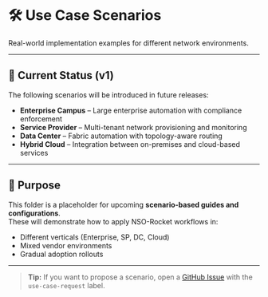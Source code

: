# 🛠️ Use Case Scenarios

Real-world implementation examples for different network environments.

---

## 📂 Current Status (v1)
The following scenarios will be introduced in future releases:
- **Enterprise Campus** – Large enterprise automation with compliance enforcement
- **Service Provider** – Multi-tenant network provisioning and monitoring
- **Data Center** – Fabric automation with topology-aware routing
- **Hybrid Cloud** – Integration between on-premises and cloud-based services

---

## 📌 Purpose
This folder is a placeholder for upcoming **scenario-based guides and configurations**.  
These will demonstrate how to apply NSO-Rocket workflows in:
- Different verticals (Enterprise, SP, DC, Cloud)
- Mixed vendor environments
- Gradual adoption rollouts

---

> **Tip:** If you want to propose a scenario, open a [GitHub Issue](../../issues) with the `use-case-request` label.